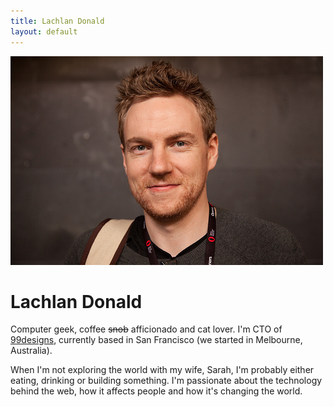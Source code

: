 ```yaml
---
title: Lachlan Donald
layout: default
---
```


<img src="/static/me-large.jpg" alt="Photo of Lachlan Donald - Photo Credit, Bensen Low http://www.flickr.com/photos/sprae" />

Lachlan Donald
==============

Computer geek, coffee <del>snob</del> afficionado and cat lover. I'm CTO of [99designs](http://99designs.com), currently based in San Francisco (we started in Melbourne, Australia).

When I'm not exploring the world with my wife, Sarah, I'm probably either eating, drinking or building something. I'm passionate about the technology behind the web, how it affects people and how it's changing the world. 

